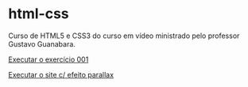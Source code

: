 # html-css
 Curso de HTML5 e CSS3 do curso em vídeo ministrado pelo professor Gustavo Guanabara.

<a href="https://yandramarinho.github.io/html-css/exercicios/ex001/index.html"> Executar o exercício 001</a>

<a href="https://github.com/yandramarinho/html-css//exercicios/ex23/parallax.html"> Executar o site c/ efeito parallax</a>

